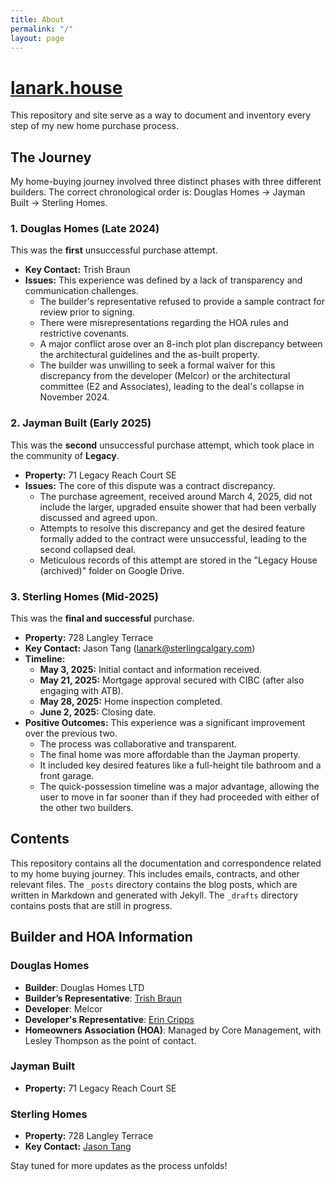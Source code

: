 ```yaml
---
title: About
permalink: "/"
layout: page
---
```


# [lanark.house](https://lanark.house)

This repository and site serve as a way to document and inventory every step of my new home purchase process.

## The Journey

My home-buying journey involved three distinct phases with three different builders. The correct chronological order is: Douglas Homes -> Jayman Built -> Sterling Homes.

### 1. Douglas Homes (Late 2024)

This was the **first** unsuccessful purchase attempt.

*   **Key Contact:** Trish Braun
*   **Issues:** This experience was defined by a lack of transparency and communication challenges.
    *   The builder's representative refused to provide a sample contract for review prior to signing.
    *   There were misrepresentations regarding the HOA rules and restrictive covenants.
    *   A major conflict arose over an 8-inch plot plan discrepancy between the architectural guidelines and the as-built property.
    *   The builder was unwilling to seek a formal waiver for this discrepancy from the developer (Melcor) or the architectural committee (E2 and Associates), leading to the deal's collapse in November 2024.

### 2. Jayman Built (Early 2025)

This was the **second** unsuccessful purchase attempt, which took place in the community of **Legacy**.

*   **Property:** 71 Legacy Reach Court SE
*   **Issues:** The core of this dispute was a contract discrepancy.
    *   The purchase agreement, received around March 4, 2025, did not include the larger, upgraded ensuite shower that had been verbally discussed and agreed upon.
    *   Attempts to resolve this discrepancy and get the desired feature formally added to the contract were unsuccessful, leading to the second collapsed deal.
    *   Meticulous records of this attempt are stored in the "Legacy House (archived)" folder on Google Drive.

### 3. Sterling Homes (Mid-2025)

This was the **final and successful** purchase.

*   **Property:** 728 Langley Terrace
*   **Key Contact:** Jason Tang (lanark@sterlingcalgary.com)
*   **Timeline:**
    *   **May 3, 2025:** Initial contact and information received.
    *   **May 21, 2025:** Mortgage approval secured with CIBC (after also engaging with ATB).
    *   **May 28, 2025:** Home inspection completed.
    *   **June 2, 2025:** Closing date.
*   **Positive Outcomes:** This experience was a significant improvement over the previous two.
    *   The process was collaborative and transparent.
    *   The final home was more affordable than the Jayman property.
    *   It included key desired features like a full-height tile bathroom and a front garage.
    *   The quick-possession timeline was a major advantage, allowing the user to move in far sooner than if they had proceeded with either of the other two builders.

## Contents

This repository contains all the documentation and correspondence related to my home buying journey. This includes emails, contracts, and other relevant files. The `_posts` directory contains the blog posts, which are written in Markdown and generated with Jekyll. The `_drafts` directory contains posts that are still in progress.

## Builder and HOA Information

### Douglas Homes

- **Builder**: Douglas Homes LTD
- **Builder’s Representative**: [Trish Braun](mailto:Trish.braun@shaw.ca)
- **Developer**: Melcor
- **Developer's Representative**: [Erin Cripps](mailto:ecripps@melcor.ca)
- **Homeowners Association (HOA)**: Managed by Core Management, with Lesley Thompson as the point of contact.

### Jayman Built

- **Property:** 71 Legacy Reach Court SE

### Sterling Homes

- **Property:** 728 Langley Terrace
- **Key Contact:** [Jason Tang](mailto:lanark@sterlingcalgary.com)

Stay tuned for more updates as the process unfolds!